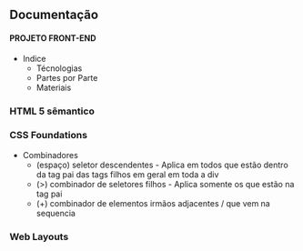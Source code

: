## Documentação 

#### PROJETO FRONT-END

* Indice
    + Técnologias
    + Partes por Parte
    + Materiais

### HTML 5 sêmantico





### CSS Foundations

* Combinadores
    * (espaço) seletor descendentes - Aplica em todos que estão dentro da tag pai das tags filhos em geral em toda a div
    * (>) combinador de seletores filhos - Aplica somente os que estão na tag pai
    * (+) combinador de elementos irmãos adjacentes / que vem na sequencia




### Web Layouts
